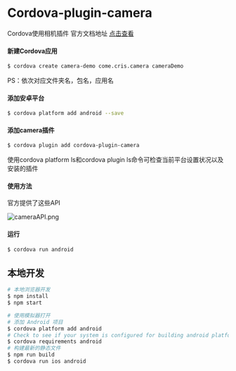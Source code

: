 # Cordova-plugin-camera
Cordova使用相机插件
官方文档地址 
[点击查看](http://cordova.axuer.com/docs/zh-cn/latest/reference/cordova-plugin-camera/index.html)
#### 新建Cordova应用
```bash
$ cordova create camera-demo come.cris.camera cameraDemo
```
PS：依次对应文件夹名，包名，应用名
####  添加安卓平台
```bash
$ cordova platform add android --save
```
#### 添加camera插件
```bash
$ cordova plugin add cordova-plugin-camera
```
使用cordova platform ls和cordova plugin ls命令可检查当前平台设置状况以及安装的插件
#### 使用方法
官方提供了这些API

![cameraAPI.png](https://upload-images.jianshu.io/upload_images/14153155-81fd28b004c26a12.png?imageMogr2/auto-orient/strip%7CimageView2/2/w/1240)

#### 运行
```bash
$ cordova run android
```

## 本地开发

```bash
# 本地浏览器开发
$ npm install
$ npm start

# 使用模拟器打开
# 添加 Android 项目
$ cordova platform add android
# Check to see if your system is configured for building android platform.
$ cordova requirements android
# 构建最新的静态文件
$ npm run build
$ cordova run ios android
```

